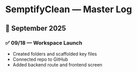 # SemptifyClean — Master Log

## 📅 September 2025

### ✅ 09/18 — Workspace Launch
- Created folders and scaffolded key files
- Connected repo to GitHub
- Added backend route and frontend screen
